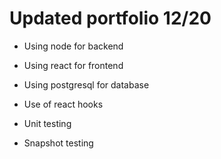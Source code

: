 # Updated portfolio 12/20

- Using node for backend
- Using react for frontend
- Using postgresql for database

- Use of react hooks
- Unit testing
- Snapshot testing